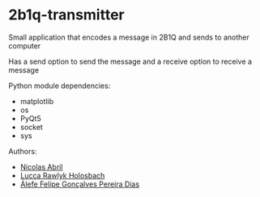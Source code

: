 # 2b1q-transmitter
Small application that encodes a message in 2B1Q and sends to another computer

Has a send option to send the message and a receive option to receive a message

Python module dependencies:
  * matplotlib
  * os
  * PyQt5
  * socket
  * sys
  
Authors:
 - [Nicolas Abril](https://github.com/developedby)
 - [Lucca Rawlyk Holosbach](https://github.com/Lv101Magikarp)
 - [Álefe Felipe Gonçalves Pereira Dias](https://github.com/AlefeFelipe)
